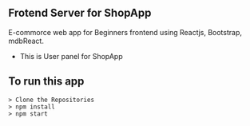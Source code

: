 ## Frotend Server for ShopApp
E-commorce web app for Beginners frontend using Reactjs, Bootstrap, mdbReact.

* This is User panel for ShopApp

## To run this app

```
> Clone the Repositories
> npm install
> npm start
```
